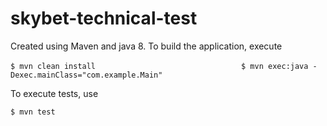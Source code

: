 # skybet-technical-test

Created using Maven and java 8. To build the application, execute

` $ mvn clean install                                 `
` $ mvn exec:java -Dexec.mainClass="com.example.Main" `

To execute tests, use

` $ mvn test `
